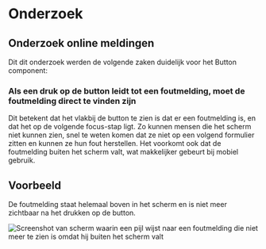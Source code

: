 <!-- @license CC0-1.0 -->

# Onderzoek

## Onderzoek online meldingen

Dit dit onderzoek werden de volgende zaken duidelijk voor het Button component:

### Als een druk op de button leidt tot een foutmelding, moet de foutmelding direct te vinden zijn

Dit betekent dat het vlakbij de button te zien is dat er een foutmelding is, en dat het op de volgende focus-stap ligt.
Zo kunnen mensen die het scherm niet kunnen zien, snel te weten komen dat ze niet op een volgend formulier zitten en kunnen ze hun fout herstellen. Het voorkomt ook dat de foutmelding buiten het scherm valt, wat makkelijker gebeurt bij mobiel gebruik.

## Voorbeeld

De foutmelding staat helemaal boven in het scherm en is niet meer zichtbaar na het drukken op de button.

![Screenshot van scherm waarin een pijl wijst naar een foutmelding die niet meer te zien is omdat hij buiten het scherm valt](././static/screenshot_buttons_001.png "Screenshot foutmelding")
